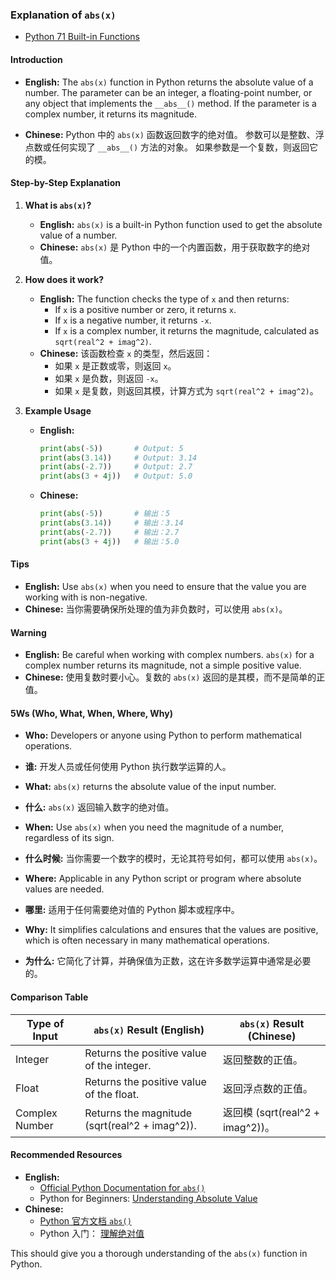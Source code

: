 ### Explanation of `abs(x)`

- [Python 71 Built-in Functions](https://github.com/uwspstar/20-Day-Challenge-List/blob/main/Python/Built-in%20Functions/Readme.md)
  
#### Introduction

- **English:** The `abs(x)` function in Python returns the absolute value of a number. The parameter can be an integer, a floating-point number, or any object that implements the `__abs__()` method. If the parameter is a complex number, it returns its magnitude.

- **Chinese:** Python 中的 `abs(x)` 函数返回数字的绝对值。 参数可以是整数、浮点数或任何实现了 `__abs__()` 方法的对象。 如果参数是一个复数，则返回它的模。

#### Step-by-Step Explanation

1. **What is `abs(x)`?**
   - **English:** `abs(x)` is a built-in Python function used to get the absolute value of a number.
   - **Chinese:** `abs(x)` 是 Python 中的一个内置函数，用于获取数字的绝对值。

2. **How does it work?**
   - **English:** The function checks the type of `x` and then returns:
     - If `x` is a positive number or zero, it returns `x`.
     - If `x` is a negative number, it returns `-x`.
     - If `x` is a complex number, it returns the magnitude, calculated as `sqrt(real^2 + imag^2)`.
   - **Chinese:** 该函数检查 `x` 的类型，然后返回：
     - 如果 `x` 是正数或零，则返回 `x`。
     - 如果 `x` 是负数，则返回 `-x`。
     - 如果 `x` 是复数，则返回其模，计算方式为 `sqrt(real^2 + imag^2)`。

3. **Example Usage**
   - **English:** 
     ```python
     print(abs(-5))       # Output: 5
     print(abs(3.14))     # Output: 3.14
     print(abs(-2.7))     # Output: 2.7
     print(abs(3 + 4j))   # Output: 5.0
     ```
   - **Chinese:** 
     ```python
     print(abs(-5))       # 输出：5
     print(abs(3.14))     # 输出：3.14
     print(abs(-2.7))     # 输出：2.7
     print(abs(3 + 4j))   # 输出：5.0
     ```

#### Tips

- **English:** Use `abs(x)` when you need to ensure that the value you are working with is non-negative.
- **Chinese:** 当你需要确保所处理的值为非负数时，可以使用 `abs(x)`。

#### Warning

- **English:** Be careful when working with complex numbers. `abs(x)` for a complex number returns its magnitude, not a simple positive value.
- **Chinese:** 使用复数时要小心。复数的 `abs(x)` 返回的是其模，而不是简单的正值。

#### 5Ws (Who, What, When, Where, Why)

- **Who:** Developers or anyone using Python to perform mathematical operations.
- **谁:** 开发人员或任何使用 Python 执行数学运算的人。

- **What:** `abs(x)` returns the absolute value of the input number.
- **什么:** `abs(x)` 返回输入数字的绝对值。

- **When:** Use `abs(x)` when you need the magnitude of a number, regardless of its sign.
- **什么时候:** 当你需要一个数字的模时，无论其符号如何，都可以使用 `abs(x)`。

- **Where:** Applicable in any Python script or program where absolute values are needed.
- **哪里:** 适用于任何需要绝对值的 Python 脚本或程序中。

- **Why:** It simplifies calculations and ensures that the values are positive, which is often necessary in many mathematical operations.
- **为什么:** 它简化了计算，并确保值为正数，这在许多数学运算中通常是必要的。

#### Comparison Table

| Type of Input  | `abs(x)` Result (English) | `abs(x)` Result (Chinese) |
|----------------|--------------------------|--------------------------|
| Integer        | Returns the positive value of the integer. | 返回整数的正值。 |
| Float          | Returns the positive value of the float. | 返回浮点数的正值。 |
| Complex Number | Returns the magnitude (sqrt(real^2 + imag^2)). | 返回模 (sqrt(real^2 + imag^2))。 |

#### Recommended Resources

- **English:** 
  - [Official Python Documentation for `abs()`](https://docs.python.org/3/library/functions.html#abs)
  - Python for Beginners: [Understanding Absolute Value](https://www.learnpython.org/)
- **Chinese:** 
  - [Python 官方文档 `abs()`](https://docs.python.org/zh-cn/3/library/functions.html#abs)
  - Python 入门： [理解绝对值](https://www.learnpython.org/)

This should give you a thorough understanding of the `abs(x)` function in Python.
